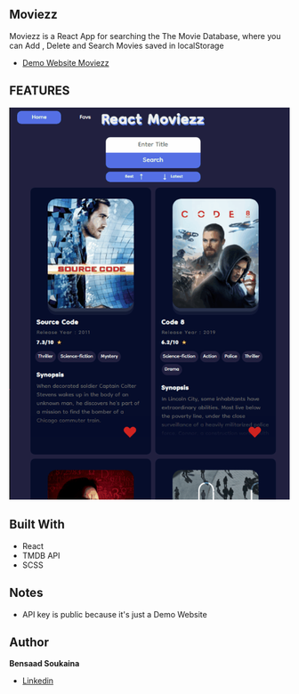 ## Moviezz

Moviezz is a React App for searching the The Movie Database, where you can Add , Delete and Search Movies saved in localStorage

- [Demo Website Moviezz](https://moviezz.netlify.app/)

## FEATURES


![Moviezz Demo](./public/moviezz.gif)




## Built With

- React
- TMDB API
- SCSS


## Notes

- API key is public because it's just a Demo Website



## Author

**Bensaad Soukaina**

- [Linkedin](https://www.linkedin.com/in/soukaina-bensaad/ "Linkedin")
